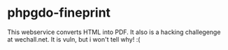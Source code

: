 # phpgdo-fineprint

This webservice converts HTML into PDF. It also is a hacking challegenge at wechall.net. It is vuln, but i won't tell why! :(
